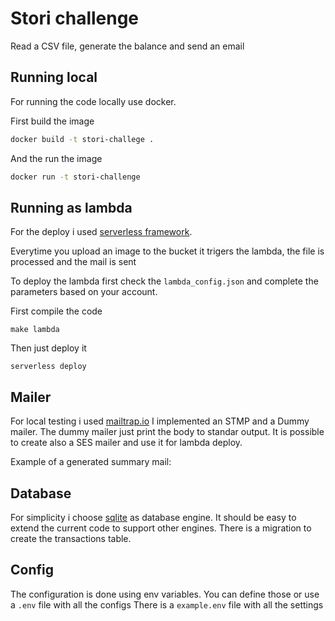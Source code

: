 # Stori challenge 

Read a CSV file, generate the balance and send an email 

## Running local

For running the code locally use docker. 

First build the image

```bash 
docker build -t stori-challege .
```

And the run the image 

```bash 
docker run -t stori-challenge
```


## Running as lambda 

For the deploy i used [serverless framework](https://www.serverless.com/).

Everytime you upload an image to the bucket it trigers the lambda, the file 
is processed and the mail is sent 

To deploy the lambda first check the `lambda_config.json` and complete the parameters
based on your account.

First compile the code 
```
make lambda
```

Then just deploy it

```
serverless deploy 
```


## Mailer 

For local testing i used [mailtrap.io](https://mailtrap.io/) 
I implemented an STMP and a Dummy mailer.
The dummy mailer just print the body to standar output. 
It is possible to create also a SES mailer and use it for lambda deploy.

Example of a generated summary mail: 




## Database 

For simplicity i choose [sqlite](https://www.sqlite.org/) as database engine.
It should be easy to extend the current code to support other engines. 
There is a migration to create the transactions table.

## Config 

The configuration is done using env variables. 
You can define those or use a `.env` file with all the configs
There is a `example.env` file with all the settings








